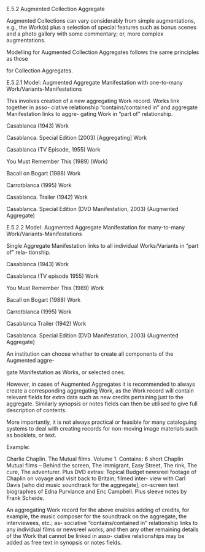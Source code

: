 E.5.2 Augmented Collection Aggregate

Augmented Collections can vary considerably from simple augmentations, e.g., the
Work(s)  plus  a  selection  of  special  features  such  as  bonus  scenes  and  a  photo  gallery
with some commentary; or, more complex augmentations.

Modelling for Augmented Collection Aggregates follows the same principles as those

for Collection Aggregates.

E.5.2.1 Model: Augmented Aggregate Manifestation
with one-to-many Work/Variants-Manifestations

This involves creation of a new aggregating Work record. Works link together in asso-
ciative relationship “contains/contained in” and aggregate Manifestation links to aggre-
gating Work in “part of” relationship.

Casablanca
(1943) Work

Casablanca. Special Edition
(2003) [Aggregating] Work

Casablanca
(TV Episode,
1955) Work

You Must
Remember
This (1989)
(Work)

Bacall on Bogart
(1988) Work

Carrotblanca
(1995) Work

Casablanca. Trailer
(1942) Work

Casablanca. Special Edition
(DVD Manifestation, 2003)
(Augmented Aggregate)



E.5.2.2 Model: Augmented Aggregate Manifestation for
many-to-many Work/Variants-Manifestations

Single Aggregate Manifestation links to all individual Works/Variants in “part of” rela-
tionship.

Casablanca
(1943) Work

Casablanca
(TV episode 1955)
Work

You Must Remember This
(1989) Work

Bacall on Bogart
(1988) Work

Carrotblanca
(1995) Work

Casablanca Trailer
(1942) Work

Casablanca. Special Edition
(DVD Manifestation, 2003)
(Augmented Aggregate)

An institution can choose whether to create all components of the Augmented aggre-

gate Manifestation as Works, or selected ones.

However, in cases of Augmented Aggregates it is recommended to always create a
corresponding aggregating Work, as the Work record will contain relevant fields for extra
data  such  as  new  credits  pertaining  just  to  the  aggregate.  Similarly  synopsis  or  notes
fields can then be utilised to give full description of contents.

More importantly, it is not always practical or feasible for many cataloguing systems
to deal with creating records for non-moving image materials such as booklets, or text.



Example:

Charlie Chaplin. The Mutual films. Volume 1.
Contains:  6  short  Chaplin  Mutual  films  –  Behind  the  screen,  The  immigrant,
Easy Street, The rink, The cure, The adventurer. Plus DVD extras: Topical Budget
newsreel footage of Chaplin on voyage and visit back to Britain; filmed inter-
view with Carl Davis [who did music soundtrack for the aggregate]; on-screen
text  biographies  of  Edna  Purviance  and  Eric  Campbell.  Plus  sleeve  notes  by
Frank Scheide.

An aggregating Work record for the above enables adding of credits, for example,
the  music  composer  for  the  soundtrack  on  the  aggregate,  the  interviewees,  etc.;  as-
sociative  “contains/contained  in”  relationship  links  to  any  individual  films  or  newsreel
works; and then any other remaining details of the Work that cannot be linked in asso-
ciative relationships may be added as free text in synopsis or notes fields.

